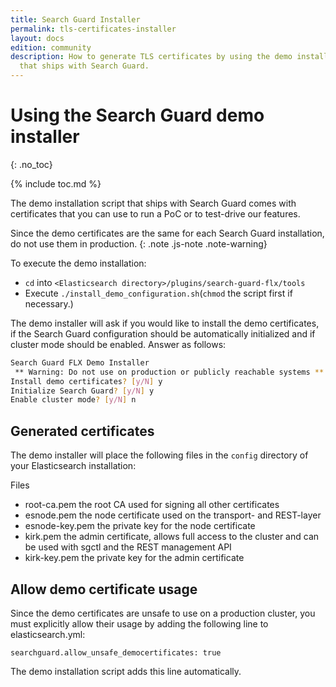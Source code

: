 ```yaml
---
title: Search Guard Installer
permalink: tls-certificates-installer
layout: docs
edition: community
description: How to generate TLS certificates by using the demo installation script
  that ships with Search Guard.
---
```

<!---
Copyright 2022 floragunn GmbH
-->

# Using the Search Guard demo installer
{: .no_toc}

{% include toc.md %}

The demo installation script that ships with Search Guard comes with certificates that you can use to run a PoC or to test-drive our features. 

Since the demo certificates are the same for each Search Guard installation, do not use them in production.
{: .note .js-note .note-warning}

To execute the demo installation:

* ``cd`` into `<Elasticsearch directory>/plugins/search-guard-flx/tools`
* Execute ``./install_demo_configuration.sh``(``chmod`` the script first if necessary.)

The demo installer will ask if you would like to install the demo certificates, if the Search Guard configuration should be automatically initialized and if cluster mode should be enabled. Answer as follows:

```bash
Search Guard FLX Demo Installer
 ** Warning: Do not use on production or publicly reachable systems **
Install demo certificates? [y/N] y
Initialize Search Guard? [y/N] y
Enable cluster mode? [y/N] n
```

## Generated certificates

The demo installer will place the following files in the `config` directory of your Elasticsearch installation:

<div class="file-tree">
	<div class="file-tree-title"> Files
	</div>
	<ul class="file-tree-list js-file-tree treeview" data-expanded="">
		<li class="is-file">root-ca.pem
			<span class="file-tree-description">the root CA used for signing all other certificates</span>
		</li>
		<li class="is-file">esnode.pem
			<span class="file-tree-description">the node certificate used on the transport- and REST-layer</span>
		</li>
		<li class="is-file contains-items">esnode-key.pem
			<span class="file-tree-description">the private key for the node certificate</span>
		</li>
		<li class="is-file contains-items">kirk.pem
			<span class="file-tree-description">the admin certificate, allows full access to the cluster and can be used with sgctl and the REST management API</span>
		</li>
		<li class="is-file contains-items">kirk-key.pem
			<span class="file-tree-description">the private key for the admin certificate</span>
		</li>
	</ul>
</div>


## Allow demo certificate usage

Since the demo certificates are unsafe to use on a production cluster, you must explicitly allow their usage by adding the following line to elasticsearch.yml:

```
searchguard.allow_unsafe_democertificates: true
```

The demo installation script adds this line automatically.